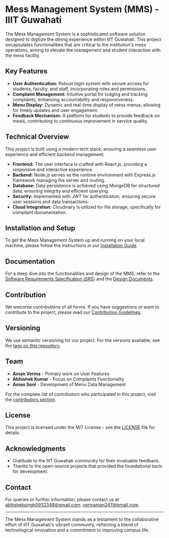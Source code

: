 # Mess Management System (MMS) - IIIT Guwahati

The Mess Management System is a sophisticated software solution designed to digitize the dining experience within IIIT Guwahati. This project encapsulates functionalities that are critical to the institution's mess operations, aiming to elevate the management and student interaction with the mess facility.

## Key Features

- **User Authentication:** Robust login system with secure access for students, faculty, and staff, incorporating roles and permissions.
- **Complaint Management:** Intuitive portal for lodging and tracking complaints, enhancing accountability and responsiveness.
- **Menu Display:** Dynamic and real-time display of mess menus, allowing for timely updates and user engagement.
- **Feedback Mechanism:** A platform for students to provide feedback on meals, contributing to continuous improvement in service quality.

## Technical Overview

This project is built using a modern tech stack, ensuring a seamless user experience and efficient backend management:

- **Frontend:** The user interface is crafted with React.js, providing a responsive and interactive experience.
- **Backend:** Node.js serves as the runtime environment with Express.js framework managing the server and routing.
- **Database:** Data persistence is achieved using MongoDB for structured data, ensuring integrity and efficient querying.
- **Security:** Implemented with JWT for authentication, ensuring secure user sessions and data transactions.
- **Cloud Integration:** Cloudinary is utilized for file storage, specifically for complaint documentation.

## Installation and Setup

To get the Mess Management System up and running on your local machine, please follow the instructions in our [Installation Guide](/INSTALL.md).

## Documentation

For a deep dive into the functionalities and design of the MMS, refer to the [Software Requirements Specification (SRS)](/Documents/Final_SRS_V3.pdf) and the [Design Documents](/Documents/).

## Contribution

We welcome contributions of all forms. If you have suggestions or want to contribute to the project, please read our [Contribution Guidelines](/CONTRIBUTING.md).

## Versioning

We use semantic versioning for our project. For the versions available, see the [tags on this repository](https://github.com/aman247av/Mess-Management-System-IIITG/tags).

## Team

- **Aman Verma** - Primary work on User Features
- **Abhishek Kumar** - Focus on Complaints Functionality
- **Aman Soni** - Development of Menu Data Management

For the complete list of contributors who participated in this project, visit the [contributors section](https://github.com/aman247av/Mess-Management-System-IIITG/contributors).

## License

This project is licensed under the MIT License - see the [LICENSE](LICENSE) file for details.

## Acknowledgments

- Gratitude to the IIIT Guwahati community for their invaluable feedback.
- Thanks to the open-source projects that provided the foundational tools for development.

## Contact

For queries or further information, please contact us at 
[abhisheksingh0932348@gmail.com](mailto:abhisheksingh0932348@gmail.com).
[vermaman247@gmail.com](mailto:vermaman247@gmail.com).

---

The Mess Management System stands as a testament to the collaborative effort of IIIT Guwahati's vibrant community, reflecting a blend of technological innovation and a commitment to improving campus life.
